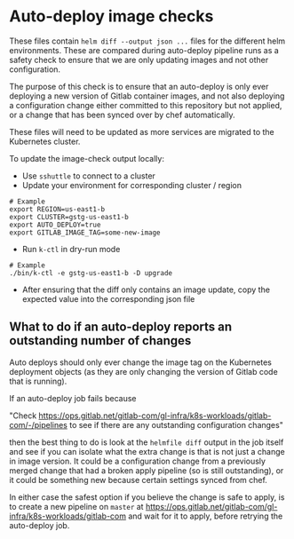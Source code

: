 # Auto-deploy image checks

These files contain `helm diff --output json ...` files for the different helm environments. These are compared during auto-deploy pipeline runs as a safety check to ensure that we are only updating images and not other configuration.

The purpose of this check is to ensure that an auto-deploy is only ever deploying a new version of Gitlab container images, and not
also deploying a configuration change either committed to this repository but not applied, or a change that has been synced over
by chef automatically.

These files will need to be updated as more services are migrated to the Kubernetes cluster.

To update the image-check output locally:

* Use `sshuttle` to connect to a cluster
* Update your environment for corresponding cluster / region

```
# Example
export REGION=us-east1-b
export CLUSTER=gstg-us-east1-b
export AUTO_DEPLOY=true
export GITLAB_IMAGE_TAG=some-new-image
```

* Run `k-ctl` in dry-run mode

```
# Example
./bin/k-ctl -e gstg-us-east1-b -D upgrade
```

* After ensuring that the diff only contains an image update, copy the expected value into the corresponding json file

## What to do if an auto-deploy reports an outstanding number of changes
Auto deploys should only ever change the image tag on the Kubernetes deployment objects (as they are only changing the
version of Gitlab code that is running).

If an auto-deploy job fails because

"Check https://ops.gitlab.net/gitlab-com/gl-infra/k8s-workloads/gitlab-com/-/pipelines to see if there are any outstanding configuration changes"

then the best thing to do is look at the `helmfile diff` output in the job itself and see if you can isolate what the
extra change is that is not just a change in image version. It could be a configuration change from a previously merged
change that had a broken apply pipeline (so is still outstanding), or it could be something new because certain settings
synced from chef.

In either case the safest option if you believe the change is safe to apply, is to create a new pipeline on `master`
at https://ops.gitlab.net/gitlab-com/gl-infra/k8s-workloads/gitlab-com and wait for it to apply, before retrying
the auto-deploy job.
